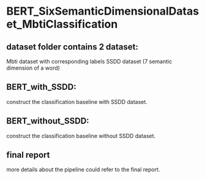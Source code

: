 # BERT_SixSemanticDimensionalDataset_MbtiClassification

## dataset folder contains 2 dataset: 
Mbti dataset with corresponding labels
SSDD dataset (7 semantic dimension of a word)

## BERT_with_SSDD: 

construct the classification baseline with SSDD dataset.

## BERT_without_SSDD:

construct the classification baseline without SSDD dataset.

## final report 

more details about the pipeline could refer to the final report.
